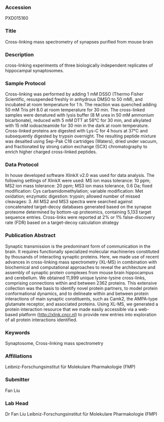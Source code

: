 ### Accession
PXD015160

### Title
Cross-linking mass spectrometry of synapses purified from mouse brain

### Description
cross-linking experiments of three biologically independent replicates of hippocampal synaptosomes.

### Sample Protocol
Cross-linking was performed by adding 1 mM DSSO (Thermo Fisher Scientific, resuspended freshly in anhydrous DMSO to 50 mM), and incubated at room temperature for 1 h. The reaction was quenched adding 50 mM Tris pH 8.0 at room temperature for 30 min. The cross-linked samples were denatured with lysis buffer (8 M urea in 50 mM ammonium bicarbonate), reduced with 5 mM DTT at 56°C for 30 min, and alkylated with 15 mM iodoacteamide for 30 min in the dark at room temperature. Cross-linked proteins are digested with Lys-C for 4 hours at 37°C and subsequently digested by trypsin overnight. The resulting peptide mixture was desalted using Sep-Pak C18 cartridges (Waters), dried under vacuum, and fractionated by strong cation exchange (SCX) chromatography to enrich higher charged cross-linked peptides.

### Data Protocol
In house developed software XlinkX v2.0 was used for data analysis. The following settings of XlinkX were used: MS ion mass tolerance: 10 ppm; MS2 ion mass tolerance: 20 ppm; MS3 ion mass tolerance, 0.6 Da; fixed modification: Cys carbamidomethylation; variable modification: Met oxidation; enzymatic digestion: trypsin; allowed number of missed cleavages: 3. All MS2 and MS3 spectra were searched against concatenated target-decoy databases generated based on the synapse proteome determined by bottom-up proteomics, containing 5,133 target sequence entries. Cross-links were reported at 2% or 1% false-discovery rate (FDR) based on a target-decoy calculation strategy

### Publication Abstract
Synaptic transmission is the predominant form of communication in the brain. It requires functionally specialized molecular machineries constituted by thousands of interacting synaptic proteins. Here, we made use of recent advances in cross-linking mass spectrometry (XL-MS) in combination with biochemical and computational approaches to reveal the architecture and assembly of synaptic protein complexes from mouse brain hippocampus and cerebellum. We obtained 11,999 unique lysine-lysine cross-links, comprising connections within and between 2362 proteins. This extensive collection was the basis to identify novel protein partners, to model protein conformational dynamics, and to delineate within and between protein interactions of main synaptic constituents, such as Camk2, the AMPA-type glutamate receptor, and associated proteins. Using XL-MS, we generated a protein interaction resource that we made easily accessible via a web-based platform (http://xlink.cncr.nl) to provide new entries into exploration of all protein interactions identified.

### Keywords
Synaptosome, Cross-linking mass spectrometry

### Affiliations
Leibniz-Forschungsinstitut für Molekulare Pharmakologie (FMP)

### Submitter
Fan Liu

### Lab Head
Dr Fan Liu
Leibniz-Forschungsinstitut für Molekulare Pharmakologie (FMP)


